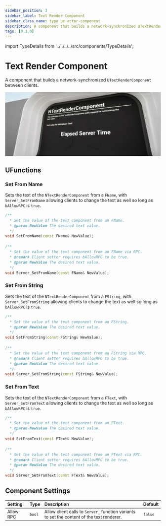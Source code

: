 ```yaml
---
sidebar_position: 3
sidebar_label: Text Render Component
sidebar_class_name: type ue-actor-component
description: A component that builds a network-synchronized UTextRenderComponent between clients.
tags: [0.1.0]
---
```


import TypeDetails from '../../../../src/components/TypeDetails';

# Text Render Component

<TypeDetails icon="ue-actor-component" base="UTextRenderComponent" type="UNTextRenderComponent" typeExtra="" headerFile="NexusMultiplayer/Public/UTextRenderComponent.h" />

A component that builds a network-synchronized `UTextRenderComponent` between clients.

![Text Render Component](text-render-component.webp)

## UFunctions

### Set From Name

Sets the text of the `NTextRenderComponent` from a `FName`, with `Server_SetFromName` allowing clients to change the text as well so long as `bAllowRPC` is `true`.

```cpp
/**
  * Set the value of the text component from an FName.
  * @param NewValue The desired text value.
  */	
void SetFromName(const FName& NewValue);

/**
  * Set the value of the text component from an FName via RPC.
  * @remark Client setter requires bAllowRPC to be true.
  * @param NewValue The desired text value.
  */
void Server_SetFromName(const FName& NewValue);
```

### Set From String

Sets the text of the `NTextRenderComponent` from a `FString`, with `Server_SetFromString` allowing clients to change the text as well so long as `bAllowRPC` is `true`.

```cpp
/**
  * Set the value of the text component from an FString.
  * @param NewValue The desired text value.
  */		
void SetFromString(const FString& NewValue);

/**
  * Set the value of the text component from an FString via RPC.
  * @remark Client setter requires bAllowRPC to be true.
  * @param NewValue The desired text value.
  */
void Server_SetFromString(const FString& NewValue);
```

### Set From Text

Sets the text of the `NTextRenderComponent` from a `FText`, with `Server_SetFromText` allowing clients to change the text as well so long as `bAllowRPC` is `true`.

```cpp
/**
  * Set the value of the text component from an FText.
  * @param NewValue The desired text value.
  */	
void SetFromText(const FText& NewValue);

/**
  * Set the value of the text component from an FText via RPC.
  * @remark Client setter requires bAllowRPC to be true.
  * @param NewValue The desired text value.
  */	
void Server_SetFromText(const FText& NewValue);
```

## Component Settings

| Setting | Type | Description | Default |
| :-- | :-- | :-- | :-- |
| Allow RPC | `bool` | Allow client calls to `Server_` function variants to set the content of the text renderer. | `false` |